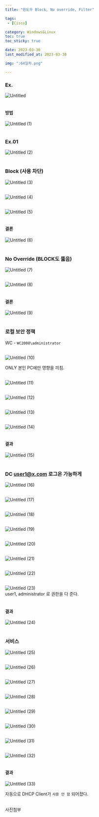 ```yaml
---
title: "윈도우 Block, No override, Filter"

tags:
 - [Cisco]

category: Windows&Linux
toc: true
toc_sticky: true

date: 2023-03-30
last_modified_at: 2023-03-30

img: ":64일차.png"

---
```


<!-- outline-start -->


### Ex.<br/>

![Untitled](https://user-images.githubusercontent.com/117553252/229286140-baef3f5e-6ce6-4483-8db9-f82eb1824c07.png)
<br/><br/>

#### 방법<br/>

![Untitled (1)](https://user-images.githubusercontent.com/117553252/229286079-dd7440ba-4cef-4752-a9ba-409e2da21f0b.png)
<br/><br/>

### Ex.01<br/>

![Untitled (2)](https://user-images.githubusercontent.com/117553252/229286082-fa1e321d-e62c-4f26-96d2-7c27f72120ae.png)
<br/><br/>


### Block (사용 차단)<br/>

![Untitled (3)](https://user-images.githubusercontent.com/117553252/229286085-92814a2f-6a34-4323-891b-baa6b1ad2d70.png)
<br/><br/>

![Untitled (4)](https://user-images.githubusercontent.com/117553252/229286086-945eba6e-0036-4982-9957-58770bdd7487.png)
<br/><br/>

![Untitled (5)](https://user-images.githubusercontent.com/117553252/229286087-3a8252e6-f12b-44ea-ab27-0ac0d17de66f.png)
<br/><br/>

#### 결론<br/>

![Untitled (6)](https://user-images.githubusercontent.com/117553252/229286089-c451fd4a-01c9-4821-8cd0-3e9588496281.png)
<br/><br/>

### No Override (BLOCK도 뚫음)<br/>

![Untitled (7)](https://user-images.githubusercontent.com/117553252/229286091-1d5fd10b-46a6-403d-ad17-9914aeb05b48.png)
<br/><br/>

![Untitled (8)](https://user-images.githubusercontent.com/117553252/229286093-edf292f3-7096-4edf-8eac-258637572666.png)
<br/><br/>

#### 결론<br/>

![Untitled (9)](https://user-images.githubusercontent.com/117553252/229286094-eb06a375-b986-4a3b-9ae7-0bf5e9fdeecd.png)
<br/><br/>

### 로컬 보안 정책<br/>

WC - `WC2008\administrator`<br/><br/>

![Untitled (10)](https://user-images.githubusercontent.com/117553252/229286096-0dce95f8-f905-460c-bf45-b5be2cd2600a.png)
<br/>

ONLY 본인 PC에만 영향을 끼침.
<br/><br/>

![Untitled (11)](https://user-images.githubusercontent.com/117553252/229286098-b238f930-cc3d-41b9-965d-200b6d48e8d0.png)
<br/><br/>

![Untitled (12)](https://user-images.githubusercontent.com/117553252/229286099-e09d8361-f7af-4814-a65d-f9d7d7a91a41.png)
<br/><br/>

![Untitled (13)](https://user-images.githubusercontent.com/117553252/229286102-ecf64910-3e9f-49e4-ac38-527eb4aa3762.png)
<br/><br/>

![Untitled (14)](https://user-images.githubusercontent.com/117553252/229286104-404a1699-825a-4c9a-928c-a60885bd2fda.png)
<br/><br/>

#### 결과<br/>

![Untitled (15)](https://user-images.githubusercontent.com/117553252/229286106-6806b775-e000-42f8-affe-409379e9869b.png)
<br/><br/>

### DC user1@x.com 로그온 가능하게<br/>

![Untitled (16)](https://user-images.githubusercontent.com/117553252/229286107-a1448cdc-39a5-4bdd-ac7e-9130de292f1a.png)
<br/><br/>

![Untitled (17)](https://user-images.githubusercontent.com/117553252/229286109-73be71c6-d2e5-4df9-8356-48469862bc46.png)
<br/><br/>

![Untitled (18)](https://user-images.githubusercontent.com/117553252/229286110-fee3ac44-dc24-4dcd-b0cf-c26b18deea59.png)
<br/><br/>

![Untitled (19)](https://user-images.githubusercontent.com/117553252/229286112-b6a1cc09-99b6-4fcd-8b2e-ce217fe03077.png)
<br/><br/>

![Untitled (20)](https://user-images.githubusercontent.com/117553252/229286116-100d2496-e306-491a-b976-88713a658ed3.png)
<br/><br/>

![Untitled (21)](https://user-images.githubusercontent.com/117553252/229286117-5b3bf2ce-16f0-436a-b556-43325d0ede7c.png)
<br/><br/>

![Untitled (22)](https://user-images.githubusercontent.com/117553252/229286120-3ba0f05f-d346-4b5a-abaa-bc82588f0498.png)
<br/><br/>

![Untitled (23)](https://user-images.githubusercontent.com/117553252/229286121-a1d4ddcc-7208-4832-8480-56470bff11d1.png)
<br/>
user1, administrator 로 권한을 다 준다.
<br/><br/>


#### 결과<br/>

![Untitled (24)](https://user-images.githubusercontent.com/117553252/229286122-09c07155-09ca-4e99-8926-bc8ed2bce5da.png)
<br/><br/>

### 서비스<br/>

![Untitled (25)](https://user-images.githubusercontent.com/117553252/229286123-b676c85c-0a6f-43a0-beb6-7e87e1811228.png)
<br/><br/>

![Untitled (26)](https://user-images.githubusercontent.com/117553252/229286125-4b9739a5-b52d-4a02-ae39-2112eb070a0f.png)
<br/><br/>

![Untitled (27)](https://user-images.githubusercontent.com/117553252/229286126-4275e035-4cfd-49fb-9d5e-477acf02fb8e.png)
<br/><br/>

![Untitled (28)](https://user-images.githubusercontent.com/117553252/229286127-5f2d1577-98da-4461-897f-87f32920f07b.png)
<br/><br/>

![Untitled (29)](https://user-images.githubusercontent.com/117553252/229286130-261d605e-8397-487b-bffe-6064cbe57ee2.png)
<br/><br/>

![Untitled (30)](https://user-images.githubusercontent.com/117553252/229286131-943d6096-6fbe-4fd9-9aab-558cc8211bc4.png)
<br/><br/>

![Untitled (31)](https://user-images.githubusercontent.com/117553252/229286133-6c9d3ca1-cf6d-4e14-8f67-d5629e15faa1.png)
<br/><br/>

![Untitled (32)](https://user-images.githubusercontent.com/117553252/229286135-97b03de2-20df-401e-ad58-1ccddfc6cec6.png)
<br/><br/>

#### 결과<br/>

![Untitled (33)](https://user-images.githubusercontent.com/117553252/229286136-69d51076-6274-4ac7-a767-de98e9eae6a5.png)
<br/>

자동으로 DHCP Client가 `사용 안 함` 되어졌다.
<br/><br/>

사진첨부
<br/><br/>

